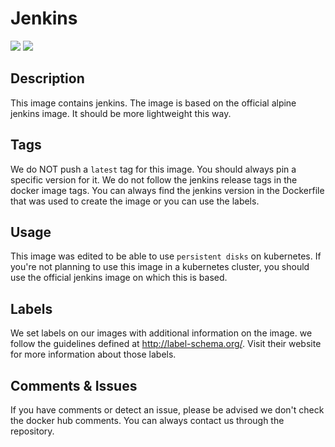 # Jenkins
[![](https://images.microbadger.com/badges/version/fxinnovation/jenkins.svg)](https://microbadger.com/images/fxinnovation/jenkins "Get your own version badge on microbadger.com") [![](https://images.microbadger.com/badges/image/fxinnovation/jenkins.svg)](https://microbadger.com/images/fxinnovation/jenkins "Get your own image badge on microbadger.com")
## Description
This image contains jenkins. The image is based on the official alpine jenkins image. It should be more lightweight this way.


## Tags
We do NOT push a `latest` tag for this image. You should always pin a specific version for it.
We do not follow the jenkins release tags in the docker image tags. You can always find the jenkins version in the Dockerfile that was used to create the image or you can use the labels.

## Usage
This image was edited to be able to use `persistent disks` on kubernetes. If you're not planning to use this image in a kubernetes cluster, you should use the official jenkins image on which this is based.

## Labels
We set labels on our images with additional information on the image. we follow the guidelines defined at http://label-schema.org/. Visit their website for more information about those labels.

## Comments & Issues
If you have comments or detect an issue, please be advised we don't check the docker hub comments. You can always contact us through the repository.
